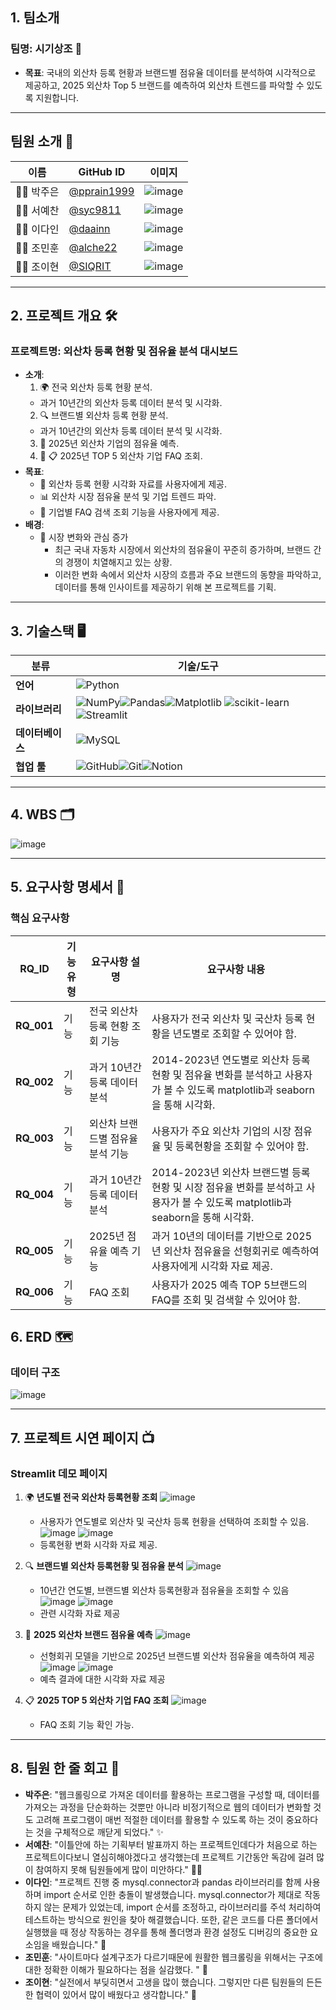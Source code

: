 ## 1. 팀소개

### 팀명: **시기상조** 🚀

- **목표**: 국내의 외산차 등록 현황과 브랜드별 점유율 데이터를 분석하여 시각적으로 제공하고, 2025 외산차 Top 5 브랜드를 예측하여 외산차 트렌드를 파악할 수 있도록 지원합니다.

---

## 팀원 소개 🌟
| 이름       | GitHub ID      | 이미지       |
| ---------- | -------------- | ------------ |
| 🧑‍💻 박주은     | [@pprain1999](https://github.com/pprain1999)        | ![image](https://github.com/user-attachments/assets/67954a06-e180-492e-b7dd-202668a9b09c) |
| 👩‍💻 서예찬     | [@syc9811](https://github.com/syc9811)      | ![image](https://github.com/user-attachments/assets/efd43c51-4666-4dff-83ce-8ff0c6c84b6f)|
| 👩‍💻 이다인     | [@daainn](https://github.com/daainn)      | ![image](https://github.com/user-attachments/assets/1390df3b-bfc8-44fe-9220-1aa38884492f)|
| 👨‍💻 조민훈     | [@alche22](https://github.com/alche22)        | ![image](https://github.com/user-attachments/assets/34347395-6119-44b0-9031-71d17fb7ac18)|
| 👩‍💻 조이현     | [@SIQRIT](https://github.com/SIQRIT)      | ![image](https://github.com/user-attachments/assets/b152d0e8-6ae8-476d-a443-37c59199ff27)|

---

## 2. 프로젝트 개요 🛠️

### **프로젝트명**: 외산차 등록 현황 및 점유율 분석 대시보드

- **소개**:
  1. 🌍 전국 외산차 등록 현황 분석.
    * 과거 10년간의 외산차 등록 데이터 분석 및 시각화.
  2. 🔍 브랜드별 외산차 등록 현황 분석.
    * 과거 10년간의 외산차 등록 데이터 분석 및 시각화.
  3. 🔮 2025년 외산차 기업의 점유율 예측.
  4. 🔮 📋 2025년 TOP 5 외산차 기업 FAQ 조회.
- **목표**:
  - 🚙 외산차 등록 현황 시각화 자료를 사용자에게 제공.
  - 📊 외산차 시장 점유율 분석 및 기업 트렌드 파악.
  - 📝 기업별 FAQ 검색 조회 기능을 사용자에게 제공.
- **배경**:
  - 🚙 시장 변화와 관심 증가
      * 최근 국내 자동차 시장에서 외산차의 점유율이 꾸준히 증가하며, 브랜드 간의 경쟁이 치열해지고 있는 상황.
      * 이러한 변화 속에서 외산차 시장의 흐름과 주요 브랜드의 동향을 파악하고, 데이터를 통해 인사이트를 제공하기 위해 본 프로젝트를 기획.

---

## 3. 기술스택 🖥️

| **분류**          | **기술/도구**                                                                 |
|-------------------|------------------------------------------------------------------------------|
| **언어**          |![Python](https://img.shields.io/badge/python-3670A0?style=for-the-badge&logo=python&logoColor=ffdd54)                                                        |
| **라이브러리**    | ![NumPy](https://img.shields.io/badge/numpy-%23013243.svg?style=for-the-badge&logo=numpy&logoColor=white)![Pandas](https://img.shields.io/badge/pandas-150458.svg?style=for-the-badge&logo=pandas&logoColor=white)![Matplotlib](https://img.shields.io/badge/Matplotlib-%23ffffff.svg?style=for-the-badge&logo=Matplotlib&logoColor=black) ![scikit-learn](https://img.shields.io/badge/scikit--learn-%23F7931E.svg?style=for-the-badge&logo=scikit-learn&logoColor=white) ![Streamlit](https://img.shields.io/badge/Streamlit-%23FE4B4B.svg?style=for-the-badge&logo=streamlit&logoColor=white)                |
| **데이터베이스**   | ![MySQL](https://img.shields.io/badge/mysql-4479A1.svg?style=for-the-badge&logo=mysql&logoColor=white)                                                           |
| **협업 툴**       | ![GitHub](https://img.shields.io/badge/github-%23121011.svg?style=for-the-badge&logo=github&logoColor=white)![Git](https://img.shields.io/badge/git-%23F05033.svg?style=for-the-badge&logo=git&logoColor=white)![Notion](https://img.shields.io/badge/Notion-%23000000.svg?style=for-the-badge&logo=notion&logoColor=white)                                                   |
---

## 4. WBS 🗂️

![image](https://github.com/user-attachments/assets/eb10283c-7d58-4f14-bc8b-1a5a31c6f083)


---

## 5. 요구사항 명세서 📜

### **핵심 요구사항**

| **RQ_ID**  | **기능유형** | **요구사항 설명**               | **요구사항 내용**                                       |
| ---------- | ------------ | ----------------------------- | ----------------------------------------------------- |
| **RQ_001** | 기능         | 전국 외산차 등록 현황 조회 기능    | 사용자가 전국 외산차 및 국산차 등록 현황을 년도별로 조회할 수 있어야 함.        |
| **RQ_002** | 기능         | 과거 10년간 등록 데이터 분석     | 2014-2023년 연도별로 외산차 등록 현황 및 점유율 변화를 분석하고 사용자가 볼 수 있도록 matplotlib과 seaborn을 통해 시각화.   |
| **RQ_003** | 기능         | 외산차 브랜드별 점유율 분석 기능 | 사용자가 주요 외산차 기업의 시장 점유율 및 등록현황을 조회할 수 있어야 함.   |
| **RQ_004** | 기능         | 과거 10년간 등록 데이터 분석     | 2014-2023년 외산차 브랜드별 등록 현황 및 시장 점유율 변화를 분석하고 사용자가 볼 수 있도록 matplotlib과 seaborn을 통해 시각화.   |
| **RQ_005** | 기능         | 2025년 점유율 예측 기능          | 과거 10년의 데이터를 기반으로 2025년 외산차 점유율을 선형회귀로 예측하여 사용자에게 시각화 자료 제공.     |
| **RQ_006** | 기능         | FAQ 조회                        | 사용자가 2025 예측 TOP 5브랜드의 FAQ를 조회 및 검색할 수 있어야 함.        |

## 6. ERD 🗺️

### **데이터 구조**
![image](https://github.com/user-attachments/assets/a5a66af1-18a9-4740-a4df-e436f806c331)

---

## 7. 프로젝트 시연 페이지 📺

### **Streamlit 데모 페이지**

1. 🌍 **년도별 전국 외산차 등록현황 조회**
     ![image](https://github.com/user-attachments/assets/ff7d67a2-8910-498b-80a0-78e219ed9759)
   - 사용자가 연도별로 외산차 및 국산차 등록 현황을 선택하여 조회할 수 있음.
     ![image](https://github.com/user-attachments/assets/7c40a5a0-8ada-4fd5-a4b8-3badfa2feaef)
     ![image](https://github.com/user-attachments/assets/17b46cf7-b665-486d-99df-03370881980d)
   - 등록현황 변화 시각화 자료 제공.

2. 🔍 **브랜드별 외산차 등록현황 및 점유율 분석**
     ![image](https://github.com/user-attachments/assets/df2d48c3-0886-4809-b386-4ad61f680dea)
   - 10년간 연도별, 브랜드별 외산차 등록현황과 점유율을 조회할 수 있음
     ![image](https://github.com/user-attachments/assets/d7674f80-94b9-4d12-9b25-682936ed0fdf)
     ![image](https://github.com/user-attachments/assets/957081f6-7daf-4752-b68e-a39f53675b41)
   - 관련 시각화 자료 제공

3. 📝 **2025 외산차 브랜드 점유율 예측**
     ![image](https://github.com/user-attachments/assets/3bf2c287-4046-43eb-b90a-7a603f014ce7)
   - 선형회귀 모델을 기반으로 2025년 브랜드별 외산차 점유율을 예측하여 제공
     ![image](https://github.com/user-attachments/assets/c23e0109-55c5-4e35-ad0f-6970cdd864a9)
     ![image](https://github.com/user-attachments/assets/b2afecce-afe9-4bb8-a9e7-cd617112c87a)
   - 예측 결과에 대한 시각화 자료 제공

4. 📋 **2025 TOP 5 외산차 기업 FAQ 조회**
   ![image](https://github.com/user-attachments/assets/14305dd0-4501-4b28-9a42-980d67f7346c)
   - FAQ 조회 기능 확인 가능.

---

## 8. 팀원 한 줄 회고 🌈

- **박주은**: "웹크롤링으로 가져온 데이터를 활용하는 프로그램을 구성할 때, 데이터를 가져오는 과정을 단순화하는 것뿐만 아니라 비정기적으로 웹의 데이터가 변화할 것도 고려해 프로그램이 매번 적절한 데이터를 활용할 수 있도록 하는 것이 중요하다는 것을 구체적으로 깨닫게 되었다." ✨
- **서예찬**: "이틀안에 하는 기획부터 발표까지 하는 프로젝트인데다가 처음으로 하는 프로젝트이다보니 열심히해야겠다고 생각했는데 프로젝트 기간동안 독감에 걸려 많이 참여하지 못해 팀원들에게 많이 미안하다." 🧑‍🔬
- **이다인**: "프로젝트 진행 중 mysql.connector과 pandas 라이브러리를 함께 사용하며 import 순서로 인한 충돌이 발생했습니다. mysql.connector가 제대로 작동하지 않는 문제가 있었는데, import 순서를 조정하고, 라이브러리를 주석 처리하여 테스트하는 방식으로 원인을 찾아 해결했습니다. 또한, 같은 코드를 다른 폴더에서 실행했을 때 정상 작동하는 경우를 통해 폴더명과 환경 설정도 디버깅의 중요한 요소임을 배웠습니다." 🎯
- **조민훈**: "사이트마다 설계구조가 다르기때문에 원활한 웹크롤링을 위해서는 구조에 대한 정확한 이해가 필요하다는 점을 실감했다. " 🎨
- **조이현**: "실전에서 부딪히면서 고생을 많이 했습니다. 그렇지만 다른 팀원들의 든든한 협력이 있어서 많이 배웠다고 생각합니다." 🤝
